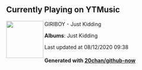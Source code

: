 ## Currently Playing on YTMusic

[<img align="left" width="100" src="https://lh3.googleusercontent.com/3FXSDq33QQPuLuQ7QNf0YRh0aFPkYcpjcVdyd0BLG7Ap9ydrtciYR9ZI2B0QES89bM832FV7JRlxBXZ4uQ">](https://music.youtube.com/channel/UCMRvw9TUJB5m32YPrxLu7ag)

GIRIBOY - Just Kidding

**Albums**: Just Kidding

Last updated at 08/12/2020 09:38

#### Generated with [20chan/github-now](https://github.com/20chan/github-now)


<!--
**20chan/20chan** is a ✨ _special_ ✨ repository because its `README.md` (this file) appears on your GitHub profile.

Here are some ideas to get you started:

- 🔭 I’m currently working on ...
- 🌱 I’m currently learning ...
- 👯 I’m looking to collaborate on ...
- 🤔 I’m looking for help with ...
- 💬 Ask me about ...
- 📫 How to reach me: ...
- 😄 Pronouns: ...
- ⚡ Fun fact: ...
-->
